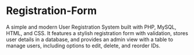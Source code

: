 # Registration-Form
A simple and modern User Registration System built with PHP, MySQL, HTML, and CSS. It features a stylish registration form with validation, stores user details in a database, and provides an admin view with a table to manage users, including options to edit, delete, and reorder IDs.
